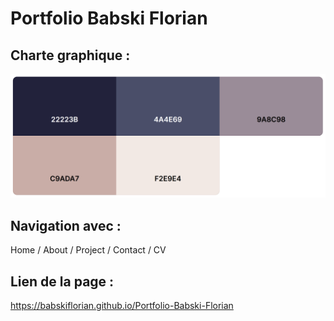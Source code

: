 # Portfolio Babski Florian
## Charte graphique :
![Palette de couleur](assets\readme\palette.png)

## Navigation avec :
Home / About / Project / Contact / CV

## Lien de la page :
https://babskiflorian.github.io/Portfolio-Babski-Florian